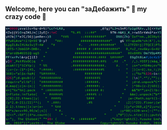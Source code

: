 ## Welcome, here you can "заДебажить" :wrench: my crazy code :eyes:

<div id="header" align="center">
  <img src="https://github.com/Ellepfan/Ellepfan/blob/main/gif/tab_3.gif" width="800"/>
</div>


